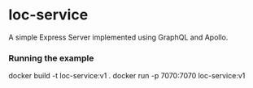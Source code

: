 # loc-service

A simple Express Server implemented using GraphQL and Apollo.

### Running the example

docker build -t loc-service:v1 .
docker run -p 7070:7070  loc-service:v1 
